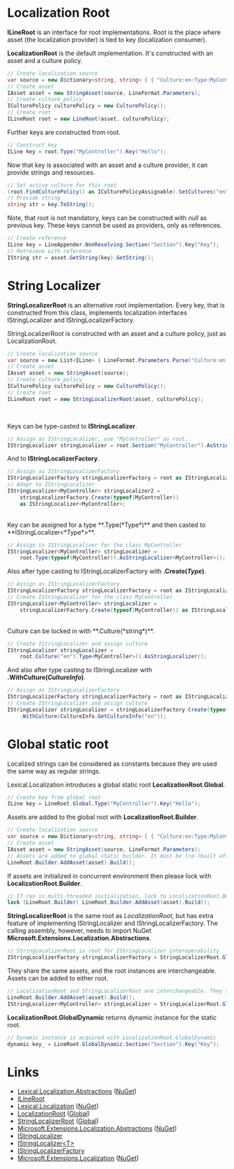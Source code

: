 # Localization Root
**ILineRoot** is an interface for root implementations. 
Root is the place where asset (the localization provider) is tied to key (localization consumer).

**LocalizationRoot** is the default implementation. It's constructed with an asset and a culture policy.

```csharp
// Create localization source
var source = new Dictionary<string, string> { { "Culture:en:Type:MyController:Key:hello", "Hello World!" } };
// Create asset
IAsset asset = new StringAsset(source, LineFormat.Parameters);
// Create culture policy
ICulturePolicy culturePolicy = new CulturePolicy();
// Create root
ILineRoot root = new LineRoot(asset, culturePolicy);
```

Further keys are constructed from root. 

```csharp
// Construct key
ILine key = root.Type("MyController").Key("Hello");
```

Now that key is associated with an asset and a culture provider, it can provide strings and resources.

```csharp
// Set active culture for this root
(root.FindCulturePolicy() as ICulturePolicyAssignable).SetCultures("en", "");
// Provide string
string str = key.ToString();
```

Note, that root is not mandatory, keys can be constructed with *null* as previous key.
These keys cannot be used as providers, only as references.

```csharp
// Create reference
ILine key = LineAppender.NonResolving.Section("Section").Key("Key");
// Retreieve with reference
IString str = asset.GetString(key).GetString();
```

# String Localizer
**StringLocalizerRoot** is an alternative root implementation.
Every key, that is constructed from this class, implements localization interfaces IStringLocalizer and IStringLocalizerFactory.

StringLocalizerRoot is constructed with an asset and a culture policy, just as LocalizationRoot.

```csharp
// Create localization source
var source = new List<ILine> { LineFormat.Parameters.Parse("Culture:en:Type:MyController:Key:hello").Format("Hello World!") };
// Create asset
IAsset asset = new StringAsset(source);
// Create culture policy
ICulturePolicy culturePolicy = new CulturePolicy();
// Create root
ILineRoot root = new StringLocalizerRoot(asset, culturePolicy);
```
<br/>

Keys can be type-casted to **IStringLocalizer**.

```csharp
// Assign as IStringLocalizer, use "MyController" as root.
IStringLocalizer stringLocalizer = root.Section("MyController").AsStringLocalizer();
```
And to **IStringLocalizerFactory**.

```csharp
// Assign as IStringLocalizerFactory
IStringLocalizerFactory stringLocalizerFactory = root as IStringLocalizerFactory;
// Adapt to IStringLocalizer
IStringLocalizer<MyController> stringLocalizer2 = 
    stringLocalizerFactory.Create(typeof(MyController)) 
    as IStringLocalizer<MyController>;
```

<br/>
Key can be assigned for a type **.Type(*Type*)** and then casted to **IStringLocalizer&lt;*Type*&gt;**.

```csharp
// Assign to IStringLocalizer for the class MyController
IStringLocalizer<MyController> stringLocalizer = 
    root.Type(typeof(MyController)).AsStringLocalizer<MyController>();
```
Also after type casting to IStringLocalizerFactory with **.Create(*Type*)**.

```csharp
// Assign as IStringLocalizerFactory
IStringLocalizerFactory stringLocalizerFactory = root as IStringLocalizerFactory;
// Create IStringLocalizer for the class MyController
IStringLocalizer<MyController> stringLocalizer = 
    stringLocalizerFactory.Create(typeof(MyController)) as IStringLocalizer<MyController>;
```

<br/>
Culture can be locked in with **.Culture(*string*)**.

```csharp
// Create IStringLocalizer and assign culture
IStringLocalizer stringLocalizer =
    root.Culture("en").Type<MyController>().AsStringLocalizer();
```
And also after type casting to IStringLocalizer with **.WithCulture(*CultureInfo*)**.

```csharp
// Assign as IStringLocalizerFactory
IStringLocalizerFactory stringLocalizerFactory = root as IStringLocalizerFactory;
// Create IStringLocalizer and assign culture
IStringLocalizer stringLocalizer = stringLocalizerFactory.Create(typeof(MyController))
    .WithCulture(CultureInfo.GetCultureInfo("en"));
```

# Global static root
Localized strings can be considered as constants because they are used the same way as regular strings. 

Lexical.Localization introduces a global static root **LocalizationRoot.Global**.

```csharp
// Create key from global root
ILine key = LineRoot.Global.Type("MyController").Key("Hello");
```

Assets are added to the global root with **LocalizationRoot.Builder**.

```csharp
// Create localization source
var source = new Dictionary<string, string> { { "Culture:en:Type:MyController:Key:hello", "Hello World!" } };
// Create asset
IAsset asset = new StringAsset(source, LineFormat.Parameters);
// Assets are added to global static builder. It must be (re-)built after adding.
LineRoot.Builder.AddAsset(asset).Build();
```

If assets are initialized in concurrent environment then please lock with **LocalizationRoot.Builder**.

```csharp
// If ran in multi-threaded initialization, lock to LocalizationRoot.Builder.
lock (LineRoot.Builder) LineRoot.Builder.AddAsset(asset).Build();
```

**StringLocalizerRoot** is the same root as *LocalizationRoot*, but has extra feature of implementing IStringLocalizer and IStringLocalizerFactory.
The calling assembly, however, needs to import NuGet **Microsoft.Extensions.Localization.Abstractions**.

```csharp
// StringLocalizerRoot is root for IStringLocalizer interoperability
IStringLocalizerFactory stringLocalizerFactory = StringLocalizerRoot.Global;
```

They share the same assets, and the root instances are interchangeable. Assets can be added to either root.

```csharp
// LocalizationRoot and StringLocalizerRoot are interchangeable. They share the same asset(s).
LineRoot.Builder.AddAsset(asset).Build();
IStringLocalizer<MyController> stringLocalizer = StringLocalizerRoot.Global.Type<MyController>().AsStringLocalizer<MyController>();
```

**LocalizationRoot.GlobalDynamic** returns dynamic instance for the static root.

```csharp
// Dynamic instance is acquired with LocalizationRoot.GlobalDynamic
dynamic key_ = LineRoot.GlobalDynamic.Section("Section").Key("Key");
```

# Links
* [Lexical.Localization.Abstractions](https://github.com/tagcode/Lexical.Localization/tree/master/Lexical.Localization.Abstractions) ([NuGet](https://www.nuget.org/packages/Lexical.Localization.Abstractions/))
 * [ILineRoot](https://github.com/tagcode/Lexical.Localization/blob/master/Lexical.Localization.Abstractions/Line/ILineRoot.cs)
* [Lexical.Localization](https://github.com/tagcode/Lexical.Localization/tree/master/Lexical.Localization) ([NuGet](https://www.nuget.org/packages/Lexical.Localization/))
 * [LocalizationRoot](https://github.com/tagcode/Lexical.Localization/blob/master/Lexical.Localization/LocalizationKey/LocalizationRoot.cs) ([Global](https://github.com/tagcode/Lexical.Localization/blob/master/Lexical.Localization/LocalizationKey/LocalizationRoot_Global.cs))
 * [StringLocalizerRoot](https://github.com/tagcode/Lexical.Localization/blob/master/Lexical.Localization/StringAsset/StringLocalizerRoot.cs) ([Global](https://github.com/tagcode/Lexical.Localization/blob/master/Lexical.Localization/Ms.Extensions/Localization/StringLocalizerRoot_Global.cs))
* [Microsoft.Extensions.Localization.Abstractions](https://github.com/aspnet/Extensions/tree/master/src/Localization/Abstractions/src) ([NuGet](https://www.nuget.org/packages/Microsoft.Extensions.Localization.Abstractions/))
 * [IStringLocalizer](https://github.com/aspnet/Extensions/blob/master/src/Localization/Abstractions/src/IStringLocalizer.cs) 
 * [IStringLocalizer&lt;T&gt;](https://github.com/aspnet/Extensions/blob/master/src/Localization/Abstractions/src/IStringLocalizerOfT.cs)
 * [IStringLocalizerFactory](https://github.com/aspnet/Extensions/blob/master/src/Localization/Abstractions/src/IStringLocalizerFactory.cs)
* [Microsoft.Extensions.Localization](https://github.com/aspnet/Localization/tree/master/src/Microsoft.Extensions.Localization) ([NuGet](https://www.nuget.org/packages/Microsoft.Extensions.Localization/))

